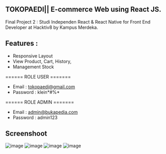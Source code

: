 ## TOKOPAEDI|| E-commerce Web using React JS.

Final Project 2 : Studi Independen React & React Native for Front End Developer at Hacktiv8 by Kampus Merdeka.

## Features :

- Responsive Layout
- View Product, Cart, History,  
- Management Stock

====== ROLE USER =======
- Email    : tokopaedi@gmail.com
- Password : klein*#%*

====== ROLE ADMIN =======
- Email    : admin@bukapedia.com
- Password : admin123

## Screenshoot
![image](https://user-images.githubusercontent.com/86040508/170090576-30dfb195-6a58-489b-8e32-1a04ee16b31f.png)
![image](https://user-images.githubusercontent.com/86040508/170090646-db2cb3f3-f8e3-4636-a26e-cbc9c5ab00ca.png)
![image](https://user-images.githubusercontent.com/86040508/170090820-ad7ed585-ebd5-491e-8f9a-240e5aba7962.png)
![image](https://user-images.githubusercontent.com/86040508/170090855-03d59c3f-d1e7-401b-b3dd-16b3e5cf04ad.png)
